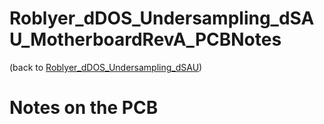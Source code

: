 # Roblyer_dDOS_Undersampling_dSAU_MotherboardRevA_PCBNotes
(back to [Roblyer_dDOS_Undersampling_dSAU](Roblyer_dDOS_Undersampling_dSAU.md))

# Notes on the PCB
